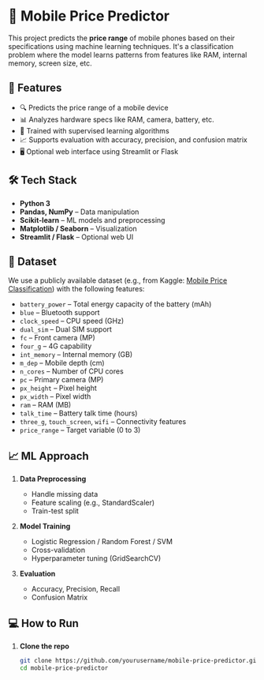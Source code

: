 # 📱 Mobile Price Predictor

This project predicts the **price range** of mobile phones based on their specifications using machine learning techniques. It's a classification problem where the model learns patterns from features like RAM, internal memory, screen size, etc.

## 🚀 Features

- 🔍 Predicts the price range of a mobile device
- 📊 Analyzes hardware specs like RAM, camera, battery, etc.
- 🧠 Trained with supervised learning algorithms
- 📈 Supports evaluation with accuracy, precision, and confusion matrix
- 🖥️ Optional web interface using Streamlit or Flask

## 🛠️ Tech Stack

- **Python 3**
- **Pandas, NumPy** – Data manipulation
- **Scikit-learn** – ML models and preprocessing
- **Matplotlib / Seaborn** – Visualization
- **Streamlit / Flask** – Optional web UI

## 📂 Dataset

We use a publicly available dataset (e.g., from Kaggle: [Mobile Price Classification](https://www.kaggle.com/iabhishekofficial/mobile-price-classification)) with the following features:

- `battery_power` – Total energy capacity of the battery (mAh)
- `blue` – Bluetooth support
- `clock_speed` – CPU speed (GHz)
- `dual_sim` – Dual SIM support
- `fc` – Front camera (MP)
- `four_g` – 4G capability
- `int_memory` – Internal memory (GB)
- `m_dep` – Mobile depth (cm)
- `n_cores` – Number of CPU cores
- `pc` – Primary camera (MP)
- `px_height` – Pixel height
- `px_width` – Pixel width
- `ram` – RAM (MB)
- `talk_time` – Battery talk time (hours)
- `three_g`, `touch_screen`, `wifi` – Connectivity features
- `price_range` – Target variable (0 to 3)

## 📈 ML Approach

1. **Data Preprocessing**
   - Handle missing data
   - Feature scaling (e.g., StandardScaler)
   - Train-test split

2. **Model Training**
   - Logistic Regression / Random Forest / SVM
   - Cross-validation
   - Hyperparameter tuning (GridSearchCV)

3. **Evaluation**
   - Accuracy, Precision, Recall
   - Confusion Matrix

## 💻 How to Run

1. **Clone the repo**
   ```bash
   git clone https://github.com/yourusername/mobile-price-predictor.git
   cd mobile-price-predictor


